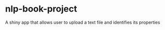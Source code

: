 # nlp-book-project
A shiny app that allows user to upload a text file and identifies its properties
